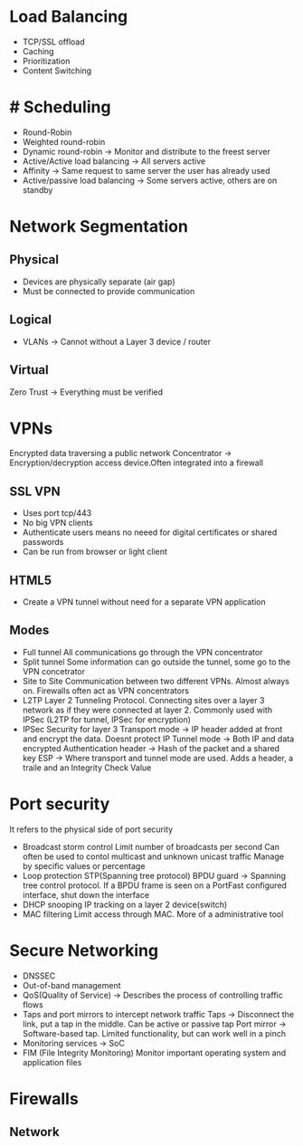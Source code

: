 # Load Balancing

- TCP/SSL offload
- Caching
- Prioritization
- Content Switching

# # Scheduling
- Round-Robin
- Weighted round-robin
- Dynamic round-robin → Monitor and distribute to the freest server 
- Active/Active load balancing → All servers active
- Affinity → Same request to same server the user has already used
- Active/passive load balancing → Some servers active, others are on standby
# Network Segmentation

## Physical
- Devices are physically separate (air gap)
- Must be connected to provide communication
## Logical
- VLANs → Cannot without a Layer 3 device / router
## Virtual

Zero Trust → Everything must be verified

# VPNs
Encrypted data traversing a public network
Concentrator → Encryption/decryption access device.Often integrated into a firewall
## SSL VPN
- Uses port tcp/443
- No big VPN clients
- Authenticate users means no neeed for digital certificates or shared passwords
- Can be run from browser or light client
## HTML5
- Create a VPN tunnel without need for a separate VPN application
## Modes
- Full tunnel
	All communications go through the VPN concentrator
- Split tunnel
	Some information can go outside the tunnel, some go to the VPN concetrator
- Site to Site
	Communication between two different VPNs. Almost always on. Firewalls often act as VPN  concentrators
- L2TP
	Layer 2 Tunneling Protocol. Connecting sites over a layer 3 network as if they were connected at layer 2. Commonly used with IPSec (L2TP for tunnel, IPSec for encryption)
- IPSec
	Security for layer 3
	Transport mode → IP header added at front and encrypt the data. Doesnt protect IP
	Tunnel mode → Both IP and data encrypted
	Authentication header → Hash of the packet and a shared key
	ESP → Where transport and tunnel mode are used. Adds a header, a traile and an Integrity Check Value
# Port security
It refers to the physical side of port security

- Broadcast storm control
	Limit number of broadcasts per second
	Can often be used to contol multicast and unknown unicast traffic
	Manage by specific values or percentage
- Loop protection
	STP(Spanning tree protocol)
	BPDU guard → Spanning tree control protocol. If a BPDU frame is seen on a PortFast configured interface, shut down the interface
- DHCP snooping
	IP tracking on a layer 2 device(switch)
- MAC filtering
	Limit access through MAC. More of a administrative tool

# Secure Networking
- DNSSEC
- Out-of-band management 
- QoS(Quality of Service) → Describes the process of controlling traffic flows
- Taps and port mirrors to intercept network traffic
	Taps → Disconnect the link, put a tap in the middle. Can be active or passive tap
	Port mirror → Software-based tap. Limited functionality, but can work well in a pinch
- Monitoring services → SoC
- FIM (File Integrity Monitoring) 
	Monitor important operating system and application files
# Firewalls
## Network
